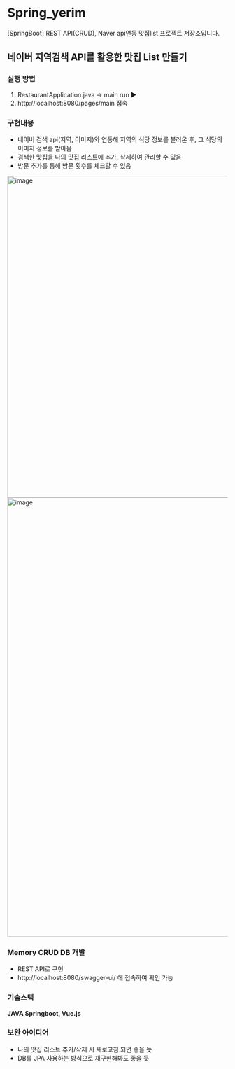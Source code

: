 # Spring_yerim
[SpringBoot] REST API(CRUD), Naver api연동 맛집list 프로젝트 저장소입니다.

## 네이버 지역검색 API를 활용한 맛집 List 만들기

### 실행 방법
1. RestaurantApplication.java -> main run ▶️
2. http://localhost:8080/pages/main 접속

### 구현내용
- 네이버 검색 api(지역, 이미지)와 연동해 지역의 식당 정보를 불러온 후, 그 식당의 이미지 정보를 받아옴
- 검색한 맛집을 나의 맛집 리스트에 추가, 삭제하여 관리할 수 있음
- 방문 추가를 통해 방문 횟수를 체크할 수 있음
<img width="736" alt="image" src="https://user-images.githubusercontent.com/93559998/172011100-9d2c5082-9655-4732-ae9c-fbe182b64c7b.png">
<img width="1004" alt="image" src="https://user-images.githubusercontent.com/93559998/172011164-b8bc8413-8d38-4402-8bc0-43394dfd8907.png">


### Memory CRUD DB 개발
- REST API로 구현
- http://localhost:8080/swagger-ui/ 에 접속하여 확인 가능


### 기술스택
**JAVA Springboot, Vue.js**

### 보완 아이디어
- 나의 맛집 리스트 추가/삭제 시 새로고침 되면 좋을 듯
- DB를 JPA 사용하는 방식으로 재구현해봐도 좋을 듯
